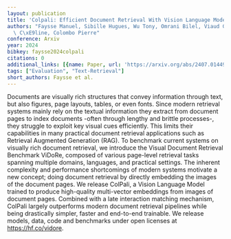 ```yaml
---
layout: publication
title: 'Colpali: Efficient Document Retrieval With Vision Language Models'
authors: "Faysse Manuel, Sibille Hugues, Wu Tony, Omrani Bilel, Viaud Gautier, Hudelot\
  \ C\xE9line, Colombo Pierre"
conference: Arxiv
year: 2024
bibkey: faysse2024colpali
citations: 0
additional_links: [{name: Paper, url: 'https://arxiv.org/abs/2407.01449'}]
tags: ["Evaluation", "Text-Retrieval"]
short_authors: Faysse et al.
---
```

Documents are visually rich structures that convey information through text,
but also figures, page layouts, tables, or even fonts. Since modern retrieval
systems mainly rely on the textual information they extract from document pages
to index documents -often through lengthy and brittle processes-, they struggle
to exploit key visual cues efficiently. This limits their capabilities in many
practical document retrieval applications such as Retrieval Augmented
Generation (RAG). To benchmark current systems on visually rich document
retrieval, we introduce the Visual Document Retrieval Benchmark ViDoRe,
composed of various page-level retrieval tasks spanning multiple domains,
languages, and practical settings. The inherent complexity and performance
shortcomings of modern systems motivate a new concept; doing document retrieval
by directly embedding the images of the document pages. We release ColPali, a
Vision Language Model trained to produce high-quality multi-vector embeddings
from images of document pages. Combined with a late interaction matching
mechanism, ColPali largely outperforms modern document retrieval pipelines
while being drastically simpler, faster and end-to-end trainable. We release
models, data, code and benchmarks under open licenses at https://hf.co/vidore.
